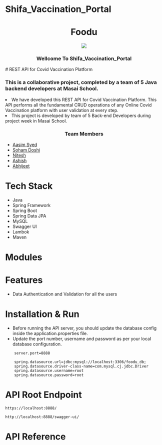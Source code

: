# Shifa_Vaccination_Portal
<h1 align=center>Foodu</h1>
<div align=center><img  src="./assets.Shifa Vaccination.png"></div>
<h3 align=center>  Wellcome To Shifa_Vaccination_Portal </h3>
# REST API for Covid Vaccination Platform

### This is a collaborative project, completed by a team of 5 Java backend developers at Masai School.

<li>We have developed this REST API for Covid Vaccination Platform. This API performs
  all the fundamental CRUD operations of any Online Covid Vaccination platform with user validation at every step.</li>
<li>This project is developed by team of 5 Back-end Developers during project week in Masai School.</li>
 
<h3 align=center>  Team Members </h3>

- [Aasim Syed ](https://github.com/Satyajit0007)
- [Soham Doshi ](https://github.com/Divya1327)
- [Nitesh ](https://github.com/Aasimsyed97)
- [Ashish ](https://github.com/piyushfromit)
- [ Abhijeet](https://github.com/PratyayChakraborty)

# Tech Stack
- Java
- Spring Framework
- Spring Boot
- Spring Data JPA
- MySQL
- Swagger UI
- Lambok
- Maven

# Modules

# Features

- Data Authentication and Validation for all the users 


# Installation & Run
 - Before running the API server, you should update the database config inside the application.properties file.
- Update the port number, username and password as per your local database configuration.

```
    server.port=8888

    spring.datasource.url=jdbc:mysql://localhost:3306/foodu_db;
    spring.datasource.driver-class-name=com.mysql.cj.jdbc.Driver
    spring.datasource.username=root
    spring.datasource.password=root
```

# API Root Endpoint
```
https://localhost:8888/
```
```
http://localhost:8888/swagger-ui/
```
# API Reference
